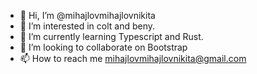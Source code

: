 - 👋 Hi, I’m @mihajlovmihajlovnikita
- 👀 I’m interested in colt and beny.
- 🌱 I’m currently learning Typescript and Rust.
- 💞️ I’m looking to collaborate on Bootstrap
- 📫 How to reach me mihajlovmihajlovnikita@gmail.com

<!---
mihajlovmihajlovnikita/mihajlovmihajlovnikita is a ✨ special ✨ repository because its `README.md` (this file) appears on your GitHub profile.
You can click the Preview link to take a look at your changes.
--->
